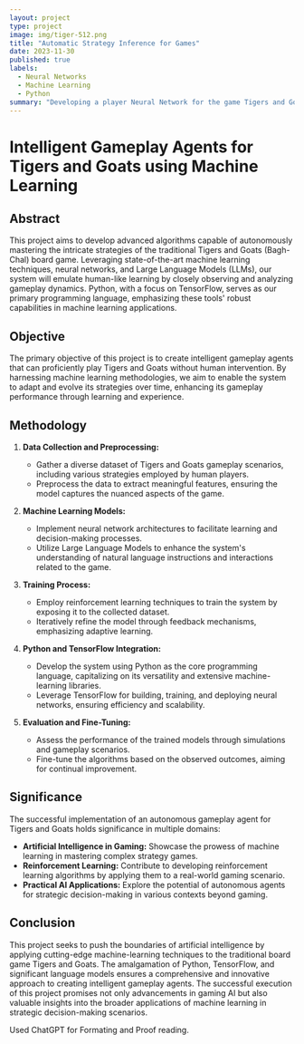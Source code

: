 ```yaml
---
layout: project
type: project
image: img/tiger-512.png
title: "Automatic Strategy Inference for Games"
date: 2023-11-30
published: true
labels:
  - Neural Networks
  - Machine Learning
  - Python
summary: "Developing a player Neural Network for the game Tigers and Goats using Tensorflow."
---
```


# Intelligent Gameplay Agents for Tigers and Goats using Machine Learning

## Abstract

This project aims to develop advanced algorithms capable of autonomously mastering the intricate strategies of the traditional Tigers and Goats (Bagh-Chal) board game. Leveraging state-of-the-art machine learning techniques, neural networks, and Large Language Models (LLMs), our system will emulate human-like learning by closely observing and analyzing gameplay dynamics. Python, with a focus on TensorFlow, serves as our primary programming language, emphasizing these tools' robust capabilities in machine learning applications.

## Objective

The primary objective of this project is to create intelligent gameplay agents that can proficiently play Tigers and Goats without human intervention. By harnessing machine learning methodologies, we aim to enable the system to adapt and evolve its strategies over time, enhancing its gameplay performance through learning and experience.

## Methodology

1. **Data Collection and Preprocessing:**
   - Gather a diverse dataset of Tigers and Goats gameplay scenarios, including various strategies employed by human players.
   - Preprocess the data to extract meaningful features, ensuring the model captures the nuanced aspects of the game.

2. **Machine Learning Models:**
   - Implement neural network architectures to facilitate learning and decision-making processes.
   - Utilize Large Language Models to enhance the system's understanding of natural language instructions and interactions related to the game.

3. **Training Process:**
   - Employ reinforcement learning techniques to train the system by exposing it to the collected dataset.
   - Iteratively refine the model through feedback mechanisms, emphasizing adaptive learning.

4. **Python and TensorFlow Integration:**
   - Develop the system using Python as the core programming language, capitalizing on its versatility and extensive machine-learning libraries.
   - Leverage TensorFlow for building, training, and deploying neural networks, ensuring efficiency and scalability.

5. **Evaluation and Fine-Tuning:**
   - Assess the performance of the trained models through simulations and gameplay scenarios.
   - Fine-tune the algorithms based on the observed outcomes, aiming for continual improvement.

## Significance

The successful implementation of an autonomous gameplay agent for Tigers and Goats holds significance in multiple domains:
- **Artificial Intelligence in Gaming:** Showcase the prowess of machine learning in mastering complex strategy games.
- **Reinforcement Learning:** Contribute to developing reinforcement learning algorithms by applying them to a real-world gaming scenario.
- **Practical AI Applications:** Explore the potential of autonomous agents for strategic decision-making in various contexts beyond gaming.

## Conclusion

This project seeks to push the boundaries of artificial intelligence by applying cutting-edge machine-learning techniques to the traditional board game Tigers and Goats. The amalgamation of Python, TensorFlow, and significant language models ensures a comprehensive and innovative approach to creating intelligent gameplay agents. The successful execution of this project promises not only advancements in gaming AI but also valuable insights into the broader applications of machine learning in strategic decision-making scenarios.

Used ChatGPT for Formating and Proof reading.
